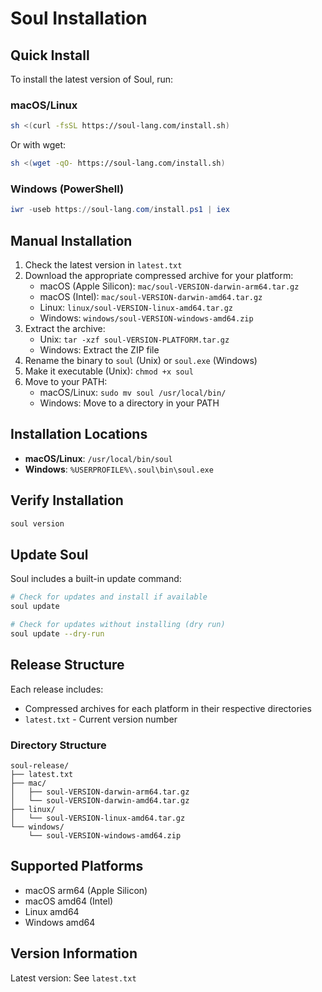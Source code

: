 # Soul Installation

## Quick Install

To install the latest version of Soul, run:

### macOS/Linux

```bash
sh <(curl -fsSL https://soul-lang.com/install.sh)
```

Or with wget:

```bash
sh <(wget -qO- https://soul-lang.com/install.sh)
```

### Windows (PowerShell)

```powershell
iwr -useb https://soul-lang.com/install.ps1 | iex
```

## Manual Installation

1. Check the latest version in `latest.txt`
2. Download the appropriate compressed archive for your platform:
   - macOS (Apple Silicon): `mac/soul-VERSION-darwin-arm64.tar.gz`
   - macOS (Intel): `mac/soul-VERSION-darwin-amd64.tar.gz`
   - Linux: `linux/soul-VERSION-linux-amd64.tar.gz`
   - Windows: `windows/soul-VERSION-windows-amd64.zip`
3. Extract the archive:
   - Unix: `tar -xzf soul-VERSION-PLATFORM.tar.gz`
   - Windows: Extract the ZIP file
4. Rename the binary to `soul` (Unix) or `soul.exe` (Windows)
5. Make it executable (Unix): `chmod +x soul`
6. Move to your PATH:
   - macOS/Linux: `sudo mv soul /usr/local/bin/`
   - Windows: Move to a directory in your PATH

## Installation Locations

- **macOS/Linux**: `/usr/local/bin/soul`
- **Windows**: `%USERPROFILE%\.soul\bin\soul.exe`

## Verify Installation

```bash
soul version
```

## Update Soul

Soul includes a built-in update command:

```bash
# Check for updates and install if available
soul update

# Check for updates without installing (dry run)
soul update --dry-run
```

## Release Structure

Each release includes:

- Compressed archives for each platform in their respective directories
- `latest.txt` - Current version number

### Directory Structure

```
soul-release/
├── latest.txt
├── mac/
│   ├── soul-VERSION-darwin-arm64.tar.gz
│   └── soul-VERSION-darwin-amd64.tar.gz
├── linux/
│   └── soul-VERSION-linux-amd64.tar.gz
└── windows/
    └── soul-VERSION-windows-amd64.zip
```

## Supported Platforms

- macOS arm64 (Apple Silicon)
- macOS amd64 (Intel)
- Linux amd64
- Windows amd64

## Version Information

Latest version: See `latest.txt`
